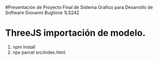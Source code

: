 #Presentación de Proyecto Final de Sistema Grafico para Desarrollo de Software
Giovanni Buglione
1LS242

# ThreeJS importación de modelo.

1. npm install
2. npx parcel src/index.html
